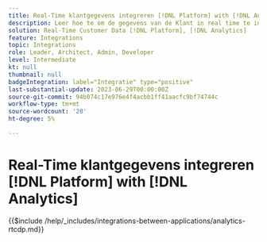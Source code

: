 ```yaml
---
title: Real-Time klantgegevens integreren [!DNL Platform] with [!DNL Analytics]
description: Leer hoe te om de gegevens van de Klant in real time te integreren [!DNL Platform] with [!DNL Analytics].
solution: Real-Time Customer Data [!DNL Platform], [!DNL Analytics]
feature: Integrations
topic: Integrations
role: Leader, Architect, Admin, Developer
level: Intermediate
kt: null
thumbnail: null
badgeIntegration: label="Integratie" type="positive"
last-substantial-update: 2023-06-29T00:00:00Z
source-git-commit: 94b074c17e976e4f4acbb1ff41aacfc9bf74744c
workflow-type: tm+mt
source-wordcount: '20'
ht-degree: 5%

---
```



# Real-Time klantgegevens integreren [!DNL Platform] with [!DNL Analytics]

{{$include /help/_includes/integrations-between-applications/analytics-rtcdp.md}}
